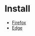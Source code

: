 [](https://countme.onrender.com/pvcb?username=contest-tracker)
# Install
- [Firefox](https://addons.mozilla.org/en-US/firefox/addon/contests-tracker/)
- [Edge](https://microsoftedge.microsoft.com/addons/detail/contest-tracker/dhjhnjlgfnfijhbhibgbkmakdbfokjpm)
  
<!-- # Turborepo kitchen sink starter -->
<!--  -->
<!-- This is an official starter Turborepo with multiple meta-frameworks all working in harmony and sharing packages. -->
<!--  -->
<!-- This example also shows how to use [Workspace Configurations](https://turbo.build/repo/docs/core-concepts/monorepos/configuring-workspaces). -->
<!--  -->
<!-- ## Using this example -->
<!--  -->
<!-- Run the following command: -->
<!--  -->
<!-- ```sh -->
<!-- npx create-turbo@latest -e kitchen-sink -->
<!-- ``` -->
<!--  -->
<!-- ## What's inside? -->
<!--  -->
<!-- This Turborepo includes the following packages and apps: -->
<!--  -->
<!-- ### Apps and Packages -->
<!--  -->
<!-- - `api`: an [Express](https://expressjs.com/) server -->
<!-- - `storefront`: a [Next.js](https://nextjs.org/) app -->
<!-- - `admin`: a [Vite](https://vitejs.dev/) single page app -->
<!-- - `blog`: a [Remix](https://remix.run/) blog -->
<!-- - `@repo/logger`: isomorphic logger (a small wrapper around console.log) -->
<!-- - `@repo/ui`: a dummy React UI library (which contains a single `<CounterButton>` component) -->
<!-- - `scripts`: Jest and ESLint configurations -->
<!-- - `@repo/typescript-config`: tsconfig.json's used throughout the monorepo -->
<!--  -->
<!-- Each package and app is 100% [TypeScript](https://www.typescriptlang.org/). -->
<!--  -->
<!-- ### Utilities -->
<!--  -->
<!-- This Turborepo has some additional tools already setup for you: -->
<!--  -->
<!-- - [TypeScript](https://www.typescriptlang.org/) for static type checking -->
<!-- - [ESLint](https://eslint.org/) for code linting -->
<!-- - [Jest](https://jestjs.io) test runner for all things JavaScript -->
<!-- - [Prettier](https://prettier.io) for code formatting -->
<!--  -->
